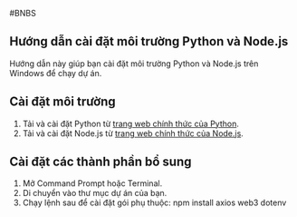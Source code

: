 #BNBS

## Hướng dẫn cài đặt môi trường Python và Node.js

Hướng dẫn này giúp bạn cài đặt môi trường Python và Node.js trên Windows để chạy dự án.

## Cài đặt môi trường

1. Tải và cài đặt Python từ [trang web chính thức của Python](https://www.python.org/downloads/).
2. Tải và cài đặt Node.js từ [trang web chính thức của Node.js](https://nodejs.org/).

## Cài đặt các thành phần bổ sung

1. Mở Command Prompt hoặc Terminal.
2. Di chuyển vào thư mục dự án của bạn.
3. Chạy lệnh sau để cài đặt gói phụ thuộc:
npm install axios web3 dotenv
